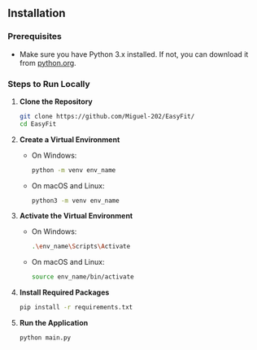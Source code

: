 ## Installation

### Prerequisites

- Make sure you have Python 3.x installed. If not, you can download it from [python.org](https://www.python.org/).

### Steps to Run Locally

1. **Clone the Repository**

    ```bash
    git clone https://github.com/Miguel-202/EasyFit/
    cd EasyFit
    ```

2. **Create a Virtual Environment**

    - On Windows:
        ```bash
        python -m venv env_name
        ```
      
    - On macOS and Linux:
        ```bash
        python3 -m venv env_name
        ```

3. **Activate the Virtual Environment**

    - On Windows:
        ```bash
        .\env_name\Scripts\Activate
        ```
      
    - On macOS and Linux:
        ```bash
        source env_name/bin/activate
        ```

4. **Install Required Packages**

    ```bash
    pip install -r requirements.txt
    ```

5. **Run the Application**

    ```bash
    python main.py
    ```
